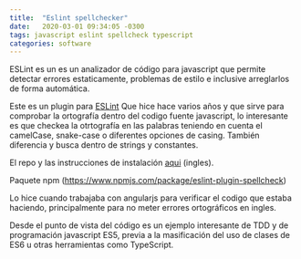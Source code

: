 ```yaml
---
title:  "Eslint spellchecker"
date:   2020-03-01 09:34:05 -0300
tags: javascript eslint spellcheck typescript
categories: software
---
```

ESLint es un es un analizador de código para javascript que permite detectar errores estaticamente, problemas de estilo e inclusive arreglarlos de forma automática.

Este es un plugin para [ESLint](https://eslint.org/) Que hice hace varios años y que sirve para comprobar la ortografía dentro del codigo fuente javascript, lo interesante es que checkea la otrtografía en las palabras teniendo en cuenta el camelCase, snake-case o diferentes opciones de casing. También diferencia y busca dentro de strings y constantes. 

El repo y las instrucciones de instalación [aqui](https://github.com/aotaduy/eslint-plugin-spellcheck) (ingles).

Paquete npm (https://www.npmjs.com/package/eslint-plugin-spellcheck)

Lo hice cuando trabajaba con angularjs para verificar el codigo que estaba haciendo, principalmente para no meter errores ortográficos en ingles.

Desde el punto de vista del código es un ejemplo interesante de TDD y de programación javascript ES5, previa a la masificación del uso de clases de ES6 u otras herramientas como TypeScript.